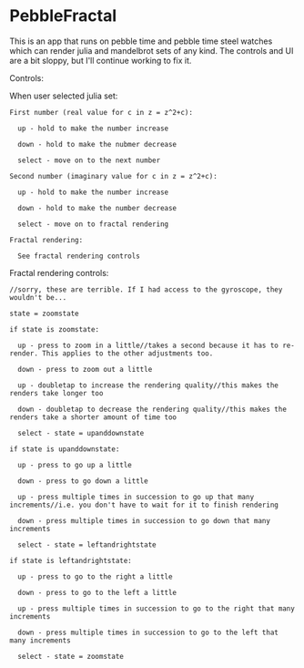 # PebbleFractal

  This is an app that runs on pebble time and pebble time steel watches which can render julia and mandelbrot sets of any kind. The controls and UI are a bit sloppy, but I'll continue working to fix it.

Controls:

  When user selected julia set:

    First number (real value for c in z = z^2+c):

      up - hold to make the number increase

      down - hold to make the nubmer decrease

      select - move on to the next number

    Second number (imaginary value for c in z = z^2+c):

      up - hold to make the number increase

      down - hold to make the number decrease

      select - move on to fractal rendering

    Fractal rendering:

      See fractal rendering controls
  
  Fractal rendering controls:

    //sorry, these are terrible. If I had access to the gyroscope, they wouldn't be...

    state = zoomstate

    if state is zoomstate:

      up - press to zoom in a little//takes a second because it has to re-render. This applies to the other adjustments too.

      down - press to zoom out a little

      up - doubletap to increase the rendering quality//this makes the renders take longer too

      down - doubletap to decrease the rendering quality//this makes the renders take a shorter amount of time too

      select - state = upanddownstate

    if state is upanddownstate:

      up - press to go up a little

      down - press to go down a little

      up - press multiple times in succession to go up that many increments//i.e. you don't have to wait for it to finish rendering

      down - press multiple times in succession to go down that many increments

      select - state = leftandrightstate

    if state is leftandrightstate:

      up - press to go to the right a little

      down - press to go to the left a little

      up - press multiple times in succession to go to the right that many increments

      down - press multiple times in succession to go to the left that many increments

      select - state = zoomstate
